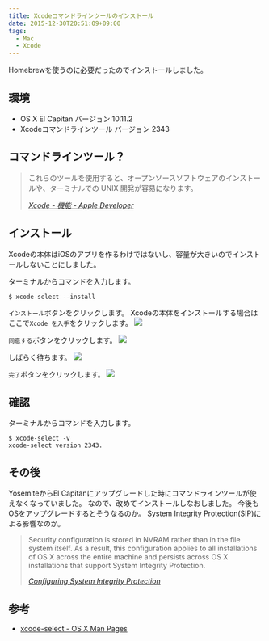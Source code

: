 ```yaml
---
title: Xcodeコマンドラインツールのインストール
date: 2015-12-30T20:51:09+09:00
tags:
  - Mac
  - Xcode
---
```


Homebrewを使うのに必要だったのでインストールしました。

<!--more-->

## 環境

* OS X El Capitan バージョン 10.11.2
* Xcodeコマンドラインツール バージョン 2343

## コマンドラインツール？

> これらのツールを使用すると、オープンソースソフトウェアのインストールや、ターミナルでの UNIX 開発が容易になります。
>
> <cite>[Xcode - 機能 - Apple Developer](https://developer.apple.com/jp/xcode/features/)</cite>

## インストール

Xcodeの本体はiOSのアプリを作るわけではないし、容量が大きいのでインストールしないことにしました。

ターミナルからコマンドを入力します。

```
$ xcode-select --install
```

`インストール`ボタンをクリックします。
Xcodeの本体をインストールする場合はここで`Xcode を入手`をクリックします。
![](/img/1-01.png)

`同意する`ボタンをクリックします。
![](/img/1-02.png)

しばらく待ちます。
![](/img/1-03.png)

`完了`ボタンをクリックします。
![](/img/1-04.png)

## 確認

ターミナルからコマンドを入力します。

```
$ xcode-select -v
xcode-select version 2343.
```

## その後

YosemiteからEl Capitanにアップグレードした時にコマンドラインツールが使えなくなっていました。
なので、改めてインストールしなおしました。
今後もOSをアップグレードするとそうなるのか。
System Integrity Protection(SIP)による影響なのか。

> Security configuration is stored in NVRAM rather than in the file system itself. As a result, this configuration applies to all installations of OS X across the entire machine and persists across OS X installations that support System Integrity Protection.
>
> <cite>[Configuring System Integrity Protection](https://developer.apple.com/library/mac/documentation/Security/Conceptual/System_Integrity_Protection_Guide/ConfiguringSystemIntegrityProtection/ConfiguringSystemIntegrityProtection.html)</cite>

## 参考

* [xcode-select - OS X Man Pages](https://developer.apple.com/library/mac/documentation/Darwin/Reference/ManPages/man1/xcode-select.1.html)
